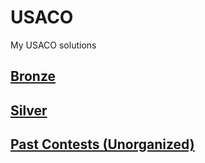 # USACO
My USACO solutions
## [Bronze](Bronze)

## [Silver](Silver)

## [Past Contests (Unorganized)](Past%20Contests%20(Unorganized))